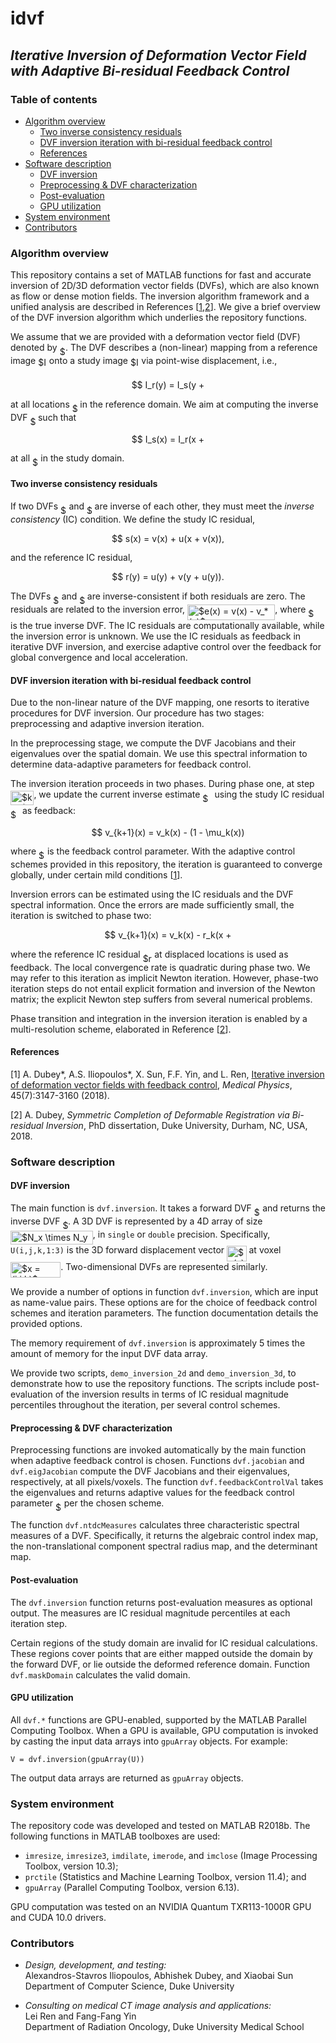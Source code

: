 # idvf

## _Iterative Inversion of Deformation Vector Field<br/>with Adaptive Bi-residual Feedback Control_



<a id="toc"></a>

### Table of contents

- [Algorithm overview](#algorithm)
  - [Two inverse consistency residuals](#ic-residuals)
  - [DVF inversion iteration with bi-residual feedback control](#inversion-iteration)
  - [References](#references)
- [Software description](#software)
  - [DVF inversion](#inversion-function)
  - [Preprocessing & DVF characterization](#preprocessing)
  - [Post-evaluation](#post-evaluation)
  - [GPU utilization](#gpu)
- [System environment](#system-reqs)
- [Contributors](#contributors)



<a id="algorithm"></a>

### Algorithm overview

This repository contains a set of MATLAB functions for fast and accurate
inversion of 2D/3D deformation vector fields (DVFs), which are also known
as flow or dense motion fields. The inversion algorithm framework and a
unified analysis are described in References [<a
href="#medphys2018">1</a>,<a href="#dukephd2018">2</a>]. We give a brief
overview of the DVF inversion algorithm which underlies the repository
functions.

We assume that we are provided with a deformation vector field (DVF)
denoted by <img alt="$u$"
src="svgmath/6dbb78540bd76da3f1625782d42d6d16.svg" align="middle"
width="9.41028pt" height="14.15535pt"/>. The DVF describes a (non-linear)
mapping from a reference image <img alt="$I_r$"
src="svgmath/68a1e29bb03da1906d9220ebd533ad09.svg" align="middle"
width="13.683615pt" height="22.46574pt"/> onto a study image <img
alt="$I_s$" src="svgmath/0096b70ae460e0de5f398f022769a8f7.svg"
align="middle" width="13.430505pt" height="22.46574pt"/> via point-wise
displacement, i.e., <p align="center"><img alt="$$ &#10;I_r(y) = I_s(y +
u(y)), &#10;$$" src="svgmath/1aaeda0abb91834a3b58c6321b20a8af.svg"
align="middle" width="149.046975pt" height="16.438356pt"/></p> at all
locations <img alt="$y$" src="svgmath/deceeaf6940a8c7a5a02373728002b0f.svg"
align="middle" width="8.6493pt" height="14.15535pt"/> in the reference
domain. We aim at computing the inverse DVF <img alt="$v$"
src="svgmath/6c4adbc36120d62b98deef2a20d5d303.svg" align="middle"
width="8.55789pt" height="14.15535pt"/> such that <p align="center"><img
alt="$$ &#10;I_s(x) = I_r(x + v(x)), &#10;$$"
src="svgmath/e77b118cb0d39454a3696351c4aac28e.svg" align="middle"
width="150.43182pt" height="16.438356pt"/></p> at all <img alt="$x$"
src="svgmath/332cc365a4987aacce0ead01b8bdcc0b.svg" align="middle"
width="9.3951pt" height="14.15535pt"/> in the study domain.


<a id="ic-residuals"></a>

#### Two inverse consistency residuals

If two DVFs <img alt="$u$"
src="svgmath/6dbb78540bd76da3f1625782d42d6d16.svg" align="middle"
width="9.41028pt" height="14.15535pt"/> and <img alt="$v$"
src="svgmath/6c4adbc36120d62b98deef2a20d5d303.svg" align="middle"
width="8.55789pt" height="14.15535pt"/> are inverse of each other, they
must meet the *inverse consistency* (IC) condition. We define the study IC
residual, <p align="center"><img alt="$$&#10;s(x) = v(x) + u(x +
v(x)),&#10;$$" src="svgmath/6071c793b7bcaacacfa7b12b6173f200.svg"
align="middle" width="189.61965pt" height="16.438356pt"/></p> and the
reference IC residual, <p align="center"><img alt="$$&#10;r(y) = u(y) +
v(y + u(y)).&#10;$$" src="svgmath/c2f4b6419bb41288ad987829a8ccf10f.svg"
align="middle" width="187.65615pt" height="16.438356pt"/></p> The DVFs <img
alt="$u$" src="svgmath/6dbb78540bd76da3f1625782d42d6d16.svg" align="middle"
width="9.41028pt" height="14.15535pt"/> and <img alt="$v$"
src="svgmath/6c4adbc36120d62b98deef2a20d5d303.svg" align="middle"
width="8.55789pt" height="14.15535pt"/> are inverse-consistent if both
residuals are zero. The residuals are related to the inversion error, <img
alt="$e(x) = v(x) -&#10;v_*(x)$"
src="svgmath/768f11fd69defab2835e3445913d2f7a.svg" align="middle"
width="140.28729pt" height="24.6576pt"/>, where <img alt="$v_*$"
src="svgmath/62555e11fd1268ce81658e8d04041225.svg" align="middle"
width="14.703315pt" height="14.15535pt"/> is the true inverse DVF. The IC
residuals are computationally available, while the inversion error is
unknown. We use the IC residuals as feedback in iterative DVF inversion,
and exercise adaptive control over the feedback for global convergence and
local acceleration.


<a id="inversion-iteration"></a>

#### DVF inversion iteration with bi-residual feedback control

Due to the non-linear nature of the DVF mapping, one resorts to iterative
procedures for DVF inversion. Our procedure has two stages: preprocessing
and adaptive inversion iteration.

In the preprocessing stage, we compute the DVF Jacobians and their
eigenvalues over the spatial domain. We use this spectral information to
determine data-adaptive parameters for feedback control.

The inversion iteration proceeds in two phases. During phase one, at step
<img alt="$k+1$" src="svgmath/33359de825e43daa97171e27f6558ae9.svg"
align="middle" width="37.385865pt" height="22.83138pt"/>, we update the
current inverse estimate <img alt="$v_k$"
src="svgmath/eaf0887cdc4cb5f8e69a7796f143c3eb.svg" align="middle"
width="15.23412pt" height="14.15535pt"/> using the study IC residual <img
alt="$s_k$" src="svgmath/59efeb0f4f5d484a9b8a404d5bdac544.svg"
align="middle" width="14.971605pt" height="14.15535pt"/> as feedback: <p
align="center"><img alt="$$&#10;v_{k+1}(x) = v_k(x) - (1 - \mu_k(x)) s_k(x)
,&#10;$$" src="svgmath/8a19510dca81766687d4e19803899701.svg" align="middle"
width="258.9345pt" height="16.438356pt"/></p> where <img alt="$\mu$"
src="svgmath/07617f9d8fe48b4a7b3f523d6730eef0.svg" align="middle"
width="9.90495pt" height="14.15535pt"/> is the feedback control
parameter. With the adaptive control schemes provided in this repository,
the iteration is guaranteed to converge globally, under certain mild
conditions [<a href="#medphys2018">1</a>].

Inversion errors can be estimated using the IC residuals and the DVF
spectral information. Once the errors are made sufficiently small, the
iteration is switched to phase two: <p align="center"><img
alt="$$&#10;v_{k+1}(x) = v_k(x) - r_k(x + v_k(x)),&#10;$$"
src="svgmath/cfa2d7ff960254eb3b4e70cf32b5aec6.svg" align="middle"
width="235.70415pt" height="16.438356pt"/></p> where the reference IC
residual <img alt="$r_k$"
src="svgmath/eed77c5296d3cd11c33cd86d1e14efef.svg" align="middle"
width="14.68236pt" height="14.15535pt"/> at displaced locations is used as
feedback. The local convergence rate is quadratic during phase two. We may
refer to this iteration as implicit Newton iteration. However, phase-two
iteration steps do not entail explicit formation and inversion of the
Newton matrix; the explicit Newton step suffers from several numerical
problems.

Phase transition and integration in the inversion iteration is enabled by a
multi-resolution scheme, elaborated in Reference [<a
href="#dukephd2018">2</a>].


<a id="references"></a>

#### References

<a id="medphys2018"></a>[1] A. Dubey*, A.S. Iliopoulos*, X. Sun, F.F. Yin,
and L. Ren, <a href="http://dx.doi.org/10.1002/mp.12962">Iterative
inversion of deformation vector fields with feedback control</a>, *Medical
Physics*, 45(7):3147-3160 (2018).

<a id="dukephd2018"></a>[2] A. Dubey, *Symmetric Completion of Deformable
Registration via Bi-residual Inversion*, PhD dissertation, Duke University,
Durham, NC, USA, 2018.


<a id="software"></a>

### Software description


<a id="inversion-function"></a>

#### DVF inversion

The main function is `dvf.inversion`. It takes a forward DVF <img alt="$u$"
src="svgmath/6dbb78540bd76da3f1625782d42d6d16.svg" align="middle"
width="9.41028pt" height="14.15535pt"/> and returns the inverse DVF <img
alt="$v$" src="svgmath/6c4adbc36120d62b98deef2a20d5d303.svg" align="middle"
width="8.55789pt" height="14.15535pt"/>. A 3D DVF is represented by a 4D
array of size <img alt="$N_x \times N_y \times N_z \times 3$"
src="svgmath/e43ae8c45f6609ce1d55c352b19fb71b.svg" align="middle"
width="131.868165pt" height="22.46574pt"/>, in `single` or `double`
precision. Specifically, `U(i,j,k,1:3)` is the 3D forward displacement
vector <img alt="$u(x)$" src="svgmath/320b3450fd8b780975b68c70115439b3.svg"
align="middle" width="31.590735pt" height="24.6576pt"/> at voxel <img
alt="$x = (i,j,k)$" src="svgmath/80421b97532d6f6d46d108ac51b2848e.svg"
align="middle" width="80.245605pt" height="24.6576pt"/>. Two-dimensional
DVFs are represented similarly.

We provide a number of options in function `dvf.inversion`, which are input
as name-value pairs. These options are for the choice of feedback control
schemes and iteration parameters. The function documentation details the
provided options.

The memory requirement of `dvf.inversion` is approximately 5 times the
amount of memory for the input DVF data array.

We provide two scripts, `demo_inversion_2d` and `demo_inversion_3d`, to
demonstrate how to use the repository functions. The scripts include
post-evaluation of the inversion results in terms of IC residual magnitude
percentiles throughout the iteration, per several control schemes.


<a id="preprocessing"></a>

#### Preprocessing & DVF characterization

Preprocessing functions are invoked automatically by the main function when
adaptive feedback control is chosen. Functions `dvf.jacobian` and
`dvf.eigJacobian` compute the DVF Jacobians and their eigenvalues,
respectively, at all pixels/voxels. The function `dvf.feedbackControlVal`
takes the eigenvalues and returns adaptive values for the feedback control
parameter <img alt="$\mu$"
src="svgmath/07617f9d8fe48b4a7b3f523d6730eef0.svg" align="middle"
width="9.90495pt" height="14.15535pt"/> per the chosen scheme.

The function `dvf.ntdcMeasures` calculates three characteristic spectral
measures of a DVF. Specifically, it returns the algebraic control index
map, the non-translational component spectral radius map, and the
determinant map.


<a id="post-evaluation"></a>

#### Post-evaluation

The `dvf.inversion` function returns post-evaluation measures as optional
output. The measures are IC residual magnitude percentiles at each
iteration step.

Certain regions of the study domain are invalid for IC residual
calculations. These regions cover points that are either mapped outside the
domain by the forward DVF, or lie outside the deformed reference
domain. Function `dvf.maskDomain` calculates the valid domain.


<a id="gpu"></a>

#### GPU utilization

All `dvf.*` functions are GPU-enabled, supported by the MATLAB Parallel
Computing Toolbox. When a GPU is available, GPU computation is invoked by
casting the input data arrays into `gpuArray` objects.  For example:

    V = dvf.inversion(gpuArray(U)) 
	
The output data arrays are returned as `gpuArray` objects.


<a id="system-reqs"></a>

### System environment

The repository code was developed and tested on MATLAB R2018b. The
following functions in MATLAB toolboxes are used:

-   `imresize`, `imresize3`, `imdilate`, `imerode`, and `imclose` (Image
    Processing Toolbox, version 10.3);
-   `prctile` (Statistics and Machine Learning Toolbox, version 11.4); and
-   `gpuArray` (Parallel Computing Toolbox, version 6.13).

GPU computation was tested on an NVIDIA Quantum TXR113-1000R GPU and CUDA
10.0 drivers.


<a id="contributors"></a>

### Contributors

-   *Design, development, and testing:*  
    Alexandros-Stavros Iliopoulos, Abhishek Dubey, and Xiaobai Sun  
    Department of Computer Science, Duke University

-   *Consulting on medical CT image analysis and applications:*  
    Lei Ren and Fang-Fang Yin  
    Department of Radiation Oncology, Duke University Medical School

